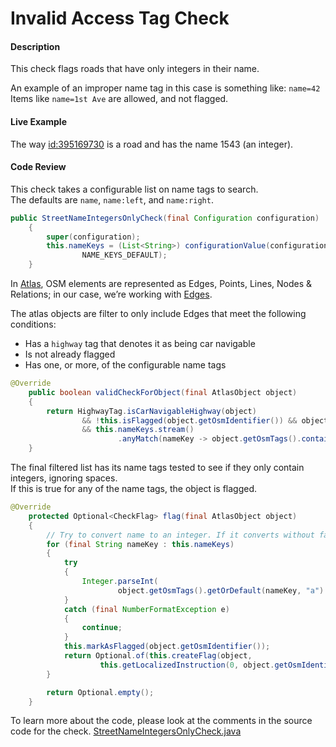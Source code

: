 # Invalid Access Tag Check

#### Description

This check flags roads that have only integers in their name. 

An example of an improper name tag in this case is something like: `name=42`  
Items like `name=1st Ave` are allowed, and not flagged.

#### Live Example

The way [id:395169730](https://www.openstreetmap.org/way/395169730) is a road and has the name 1543 (an integer).  

#### Code Review

This check takes a configurable list on name tags to search.  
The defaults are `name`, `name:left`, and `name:right`.

```java
public StreetNameIntegersOnlyCheck(final Configuration configuration)
    {
        super(configuration);
        this.nameKeys = (List<String>) configurationValue(configuration, "name_keys.filter",
                NAME_KEYS_DEFAULT);
    }
```

In [Atlas](https://github.com/osmlab/atlas), OSM elements are represented as Edges, Points, Lines, 
Nodes & Relations; in our case, we’re working with [Edges]((https://github.com/osmlab/atlas/blob/dev/src/main/java/org/openstreetmap/atlas/geography/atlas/items/Edge.java)).

The atlas objects are filter to only include Edges that meet the following conditions:

* Has a `highway` tag that denotes it as being car navigable
* Is not already flagged
* Has one, or more, of the configurable name tags


```java
@Override
    public boolean validCheckForObject(final AtlasObject object)
    {
        return HighwayTag.isCarNavigableHighway(object)
                && !this.isFlagged(object.getOsmIdentifier()) && object instanceof Edge
                && this.nameKeys.stream()
                        .anyMatch(nameKey -> object.getOsmTags().containsKey(nameKey));
    }
```

The final filtered list has its name tags tested to see if they only contain integers, ignoring spaces.  
If this is true for any of the name tags, the object is flagged.

```java
@Override
    protected Optional<CheckFlag> flag(final AtlasObject object)
    {
        // Try to convert name to an integer. If it converts without failure it should be flagged.
        for (final String nameKey : this.nameKeys)
        {
            try
            {
                Integer.parseInt(
                        object.getOsmTags().getOrDefault(nameKey, "a").replaceAll(" ", ""));
            }
            catch (final NumberFormatException e)
            {
                continue;
            }
            this.markAsFlagged(object.getOsmIdentifier());
            return Optional.of(this.createFlag(object,
                    this.getLocalizedInstruction(0, object.getOsmIdentifier())));
        }

        return Optional.empty();
    }
```

To learn more about the code, please look at the comments in the source code for the check.
[StreetNameIntegersOnlyCheck.java](../../src/main/java/org/openstreetmap/atlas/checks/validation/tag/StreetNameIntegersOnlyCheck.java)